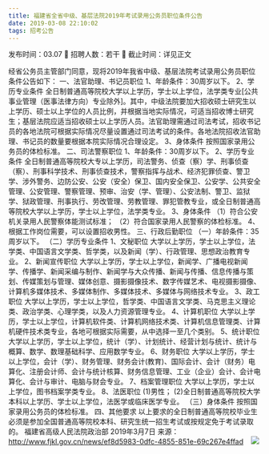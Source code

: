 ```yaml
---
title: 福建省全省中级、基层法院2019年考试录用公务员职位条件公告
date: 2019-03-08 22:10:02
tags: 招考公告
---
```

发布时间：03.07   🌟   招聘人数：若干   🌈   截止时间：详见正文
<!-- more -->
经省公务员主管部门同意，现将2019年我省中级、基层法院考试录用公务员职位条件公告如下：
一、法官助理、书记员职位
1、年龄条件：30周岁以下。
2、学历专业条件
全日制普通高等院校大学以上学历，学士以上学位，法学类专业[公共事业管理（医事法律方向）专业除外]。其中，中级法院要加大招收硕士研究生以上学历、硕士以上学位的人员比例，并根据当地实际情况，可适当招收博士研究生；基层法院应适当招收硕士以上学历人员。法官助理需通过司法考试，招收书记员的各地法院可根据实际情况尽量设置通过司法考试的条件。各地法院招收法官助理、书记员的数量要根据本院实际情况合理设定。
3、身体条件
按照国家录用公务员的体检标准。
二、司法警察职位
1、年龄条件：30周岁以下。
2、学历专业条件
全日制普通高等院校大专以上学历，司法警务、侦查（察）学、刑事侦查（察）、刑事科学技术、刑事侦查技术，警察指挥与战术、经济犯罪侦查、警卫学、涉外警务、边防公安、公安（安全）保卫、国内安全保卫、公安学、公共安全管理、公安管理、警察管理、预审、治安（学、管理）、公安法制、警卫、监狱学、狱政管理、刑事执行、劳改管理、劳教管理、罪犯管教专业，或全日制普通高等院校大学以上学历，学士以上学位，法学类专业。
3、身体条件
（1）符合公安机关录用人民警察体能测试标准；
（2）符合国家录用人民警察的体检标准。
4、根据工作岗位需要，可以设置招收男性。
三、行政后勤职位
（一）年龄条件：35周岁以下。
（二）学历专业条件
1、文秘职位
大学以上学历，学士以上学位，法学类、中国语言文学类、哲学类，以及新闻（学）、行政管理、思想政治教育专业。
2、新闻宣传职位
大学以上学历，学士以上学位，新闻学、广播电视新闻学、传播学、新闻采编与制作、新闻学与大众传播、新闻与传播、信息传播与策划、传媒策划与管理、媒体创意、摄影摄像技术、数字传媒艺术、电视摄影摄像、计算机多媒体技术、多媒体制作、多媒体技术、多媒体与网络技术专业。
3、政工职位
大学以上学历，学士以上学位，哲学类、中国语言文学类、马克思主义理论类、政治学类、心理学类，以及人力资源管理专业。
4、计算机职位
大学以上学历，学士以上学位，计算机软件类、计算机网络技术类、计算机信息管理类、计算机硬件技术类专业，各地可根据实际需要，从中选择一至几个类别。
5、统计职位
大学以上学历，学士以上学位，统计（学）、计划统计、经营计划与统计、统计与概算、数学、数理基础科学、应用数学专业。
6、财务职位
大学以上学历，学士以上学位，会计（学）、财务管理、财务会计(教育)、国际会计、会计（财务）电算化、注册会计师、会计与统计核算、财务信息管理、工业（企业）会计、会计电算化、会计与审计、电脑与财会专业。
7、档案管理职位
大学以上学历，学士以上学位，图书档案学类专业。
8、法医职位
(1)男性；
(2)全日制普通高等院校大学本科以上学历、学士以上学位，法医学或临床医学专业。
（三）身体条件
按照国家录用公务员的体检标准。
四、其他要求
以上要求的全日制普通高等院校毕业生必须是参加全国普通高等院校本科、研究生统一招生考试或按规定免于考试录取的。
福建省高级人民法院政治部
2019年3月7日
来源：
http://www.fjkl.gov.cn/news/ef8d5983-0dfc-4855-851e-69c267e4ffad
 
 ![](https://cdn.weiweiblog.cn/20181015134814.png)